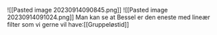![[Pasted image 20230914090845.png]]
![[Pasted image 20230914091024.png]]
Man kan se at Bessel er den eneste med lineær filter som vi gerne vil have:[[Gruppeløstid]]
